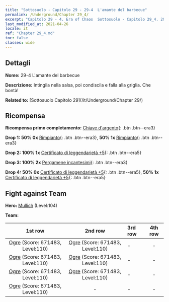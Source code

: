 ```yaml
---
title: "Sottosuolo - Capitolo 29 - 29-4  L'amante del barbecue"
permalink: /Underground/Chapter 29_4/
excerpt: "Capitolo 29 - 4. Era of Chaos  Sottosuolo - Capitolo 29_4. 29-4  L'amante del barbecue"
last_modified_at: 2021-04-26
locale: it
ref: "Chapter 29_4.md"
toc: false
classes: wide
---
```


## Dettagli

 **Nome:** 29-4  L'amante del barbecue

 **Descrizione:**       Intingila nella salsa, poi condiscila e falla alla griglia. Che bontà!

 **Related to:** [Sottosuolo Capitolo 29](/it/Underground/Chapter 29/)

## Ricompensa

 **Ricompensa primo completamento:** [Chiave d'argento](/ItemsIT/con_693/){: .btn .btn--era3}

 **Drop 1:** **50% 0x** [Rimpianto](/ItemsIT/her_458/){: .btn .btn--era3}, **50% 1x** [Rimpianto](/ItemsIT/her_458/){: .btn .btn--era3}

 **Drop 2:** **100% 1x** [Certificato di leggendarietà +5](/ItemsIT/mat_102/){: .btn .btn--era5}

 **Drop 3:** **100% 2x** [Pergamene incantesimi](/ItemsIT/con_694/){: .btn .btn--era3}

 **Drop 4:** **50% 0x** [Certificato di leggendarietà +5](/ItemsIT/mat_102/){: .btn .btn--era5}, **50% 1x** [Certificato di leggendarietà +5](/ItemsIT/mat_102/){: .btn .btn--era5}


## Fight against Team
 **Hero:** [Mullich](/it/heroes/Mullich/) (Level:104)

 **Team:**


  | 1st row | 2nd row | 3rd row | 4th row |
  |:----:|:----:|:----|:----:|
  | [Ogre](/it/units/Ogre/) (Score: 671483, Level:110)  | [Ogre](/it/units/Ogre/) (Score: 671483, Level:110)  | - | - |
  | [Ogre](/it/units/Ogre/) (Score: 671483, Level:110)  | [Ogre](/it/units/Ogre/) (Score: 671483, Level:110)  | - | - |
  | [Ogre](/it/units/Ogre/) (Score: 671483, Level:110)  | [Ogre](/it/units/Ogre/) (Score: 671483, Level:110)  | - | - |
  | [Ogre](/it/units/Ogre/) (Score: 671483, Level:110)  | - | - | - |


